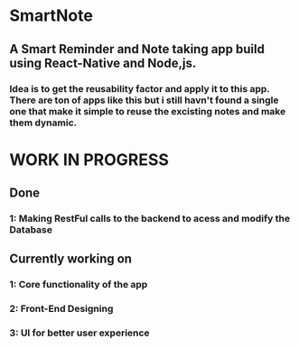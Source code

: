 # SmartNote

## A Smart Reminder and Note taking app build using React-Native and Node,js.
### Idea is to get the reusability factor and apply it to this app. There are ton of apps like this but i still havn't found a single one that make it simple to reuse the excisting notes and make them dynamic.



# WORK IN PROGRESS

## Done
### 1: Making RestFul calls to the backend to acess and modify the Database

## Currently working on
### 1: Core functionality of the app
### 2: Front-End Designing
### 3: UI for better user experience
